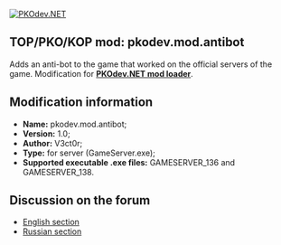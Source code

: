 [![PKOdev.NET](https://a.radikal.ru/a07/2202/b6/64077957c2ec.png "PKOdev.NET")](http://pkodev.net "PKOdev.NET")
## TOP/PKO/KOP mod: pkodev.mod.antibot
Adds an anti-bot to the game that worked on the official servers of the game. Modification for **[PKOdev.NET mod loader](https://pkodev.net/topic/5757-mod-loading-system-for-server-and-client-pkodevnet-mod-loader/)**.

## Modification information

- **Name:** pkodev.mod.antibot;
- **Version:** 1.0;
- **Author:** V3ct0r;
- **Type:** for server (GameServer.exe);
- **Supported executable .exe files:** GAMESERVER_136 and GAMESERVER_138.

## Discussion on the forum

- [English section](https://pkodev.net/topic/5892-antibot/)
- [Russian section](https://pkodev.net/topic/5891-%D0%B0%D0%BD%D1%82%D0%B8%D0%B1%D0%BE%D1%82/)

